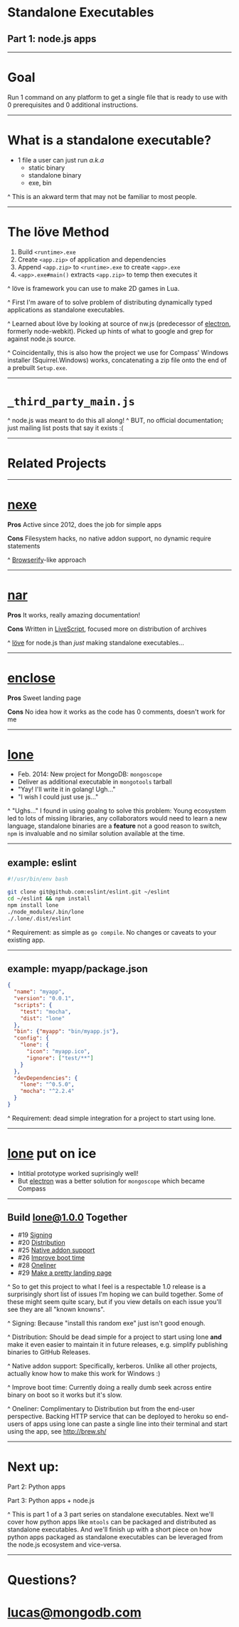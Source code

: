 # Standalone Executables## Part 1: node.js apps---# GoalRun 1 command on any platform to get a single file that is ready to use with 0 prerequisites and 0 additional instructions.---# What is a standalone executable?- 1 file a user can just run *a.k.a*  - static binary  - standalone binary   - exe, bin^ This is an akward term that may not be familiar to most people.---# The löve Method1. Build `<runtime>.exe`2. Create `<app.zip>` of application and dependencies3. Append `<app.zip>` to `<runtime>.exe` to create `<app>.exe`4. `<app>.exe#main()` extracts `<app.zip>` to temp then executes it^ löve is framework you can use to make 2D games in Lua.^ First I'm aware of to solve problem of distributing dynamically typed applications as standalone executables.^ Learned about löve by looking at source of nw.js (predecessor of [electron][electron], formerly node-webkit).  Picked up hints of what to google and grep for against node.js source.^ Coincidentally, this is also how the project we use for Compass' Windows installer (Squirrel.Windows) works, concatenating a zip file onto the end of a prebuilt `Setup.exe`.---# `_third_party_main.js`^ node.js was meant to do this all along!^ BUT, no official documentation; just mailing list posts that say it exists :(---# Related Projects---# [nexe][nexe]**Pros** Active since 2012, does the job for simple apps**Cons** Filesystem hacks, no native addon support, no dynamic require statements^ [Browserify][browserify]-like approach---# [nar][nar]**Pros** It works, really amazing documentation!**Cons** Written in [LiveScript][LiveScript], focused more on distribution of archives^  [löve][löve] for node.js than *just* making standalone executables...---# [enclose][enclose]**Pros** Sweet landing page**Cons** No idea how it works as the code has 0 comments, doesn't work for me---# [lone][lone]- Feb. 2014: New project for MongoDB: `mongoscope`- Deliver as additional executable in `mongotools` tarball- "Yay! I'll write it in golang! Ugh..."- "I wish I could just use js..."^ "Ughs..." I found in using goalng to solve this problem: Young ecosystem led to lots of missing libraries, any collaborators would need to learn a new language, standalone binaries are a **feature** not a good reason to switch, `npm` is invaluable and no similar solution available at the time.---## example: eslint```bash#!/usr/bin/env bashgit clone git@github.com:eslint/eslint.git ~/eslintcd ~/eslint && npm installnpm install lone./node_modules/.bin/lone./.lone/.dist/eslint```^ Requirement: as simple as `go compile`.  No changes or caveats to your existing app.---## example: myapp/package.json```json{  "name": "myapp",  "version": "0.0.1",  "scripts": {    "test": "mocha",    "dist": "lone"  },  "bin": {"myapp": "bin/myapp.js"},  "config": {    "lone": {      "icon": "myapp.ico",      "ignore": ["test/**"]    }  },  "devDependencies": {    "lone": "^0.5.0",    "mocha": "^2.2.4"  }}```^ Requirement: dead simple integration for a project to start using lone.---# [lone][lone] put on ice- Intitial prototype worked suprisingly well!- But [electron][electron] was a better solution for `mongoscope` which became Compass---## Build [lone@1.0.0](https://github.com/mongodb-js/lone/milestones/1.0.0) Together- #19 [Signing](https://github.com/mongodb-js/lone/issues/19)- #20 [Distribution](https://github.com/mongodb-js/lone/issues/20)- #25 [Native addon support](https://github.com/mongodb-js/lone/issues/25)- #26 [Improve boot time](https://github.com/mongodb-js/lone/issues/26)- #28 [Oneliner](https://github.com/mongodb-js/lone/issues/28)- #29 [Make a pretty landing page](https://github.com/mongodb-js/lone/issues/29)^ So to get this project to what I feel is a respectable 1.0 release is a surprisingly short list of issues I'm hoping we can build together.  Some of these might seem quite scary, but if you view details on each issue you'll see they are all "known knowns".^ Signing: Because "install this random exe" just isn't good enough.^ Distribution: Should be dead simple for a project to start using lone **and** make it even easier to maintain it in future releases, e.g. simplify publishing binaries to GitHub Releases.^ Native addon support: Specifically, kerberos.  Unlike all other projects, actually know how to make this work for Windows :)^ Improve boot time: Currently doing a really dumb seek across entire binary on boot so it works but it's slow.^ Oneliner: Complimentary to Distribution but from the end-user perspective.  Backing HTTP service that can be deployed to heroku so end-users of apps using lone can paste a single line into their terminal and start using the app, see http://brew.sh/---# Next up:Part 2: Python appsPart 3: Python apps + node.js^ This is part 1 of a 3 part series on standalone executables.  Next we'll cover how python apps like `mtools` can be packaged and distributed as standalone executables.  And we'll finish up with a short piece on how python apps packaged as standalone executables can be leveraged from the node.js ecosystem and vice-versa.---# Questions?# [lucas@mongodb.com](mailto:lucas@mongodb.com)[lone]: https://github.com/mongodb-js/lone[lone-1.0]: https://github.com/mongodb-js/lone/milestones/1.0.0[Improve boot time]: https://github.com/mongodb-js/lone/issues/26[Native addon support]: https://github.com/mongodb-js/lone/issues/25[Distribution]: https://github.com/mongodb-js/lone/issues/20[Signing]: https://github.com/mongodb-js/lone/issues/19[Oneliner]: https://github.com/mongodb-js/lone/issues/28[browserify]: http://browserify.org[nuts]: https://github.com/GitbookIO/nuts[electron]: https://github.com/atom/electron[nw]: https://github.com/nwjs/nw.js[nexe]: https://github.com/jaredallard/nexe[LiveScript]: http://livescript.net/[nar]: https://github.com/h2non/nar[enclose]: https://github.com/igorklopov/enclose[löve]: https://love2d.org/[brooklynjs-talk]: http://imlucas.github.io/talks/brooklynjs_042014/static/